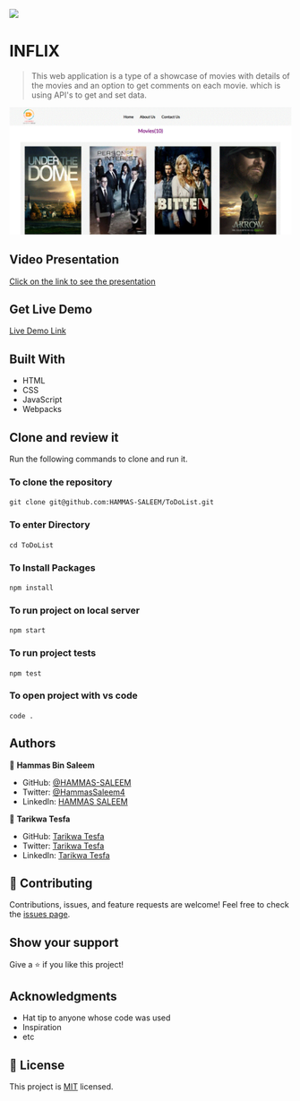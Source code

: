 ![](https://img.shields.io/badge/Microverse-blueviolet)

# INFLIX
> This web application is a type of a showcase of movies with details of the movies and an option to get comments on each movie. which is using API's to get and set data.

![App Screenshot](./src/assets/images/capstone.gif)

## Video Presentation

[Click on the link to see the presentation](https://www.loom.com/share/b423886962bd42afb9f12c3e6f2986ea)

## Get Live Demo

[Live Demo Link](https://hammas-saleem.github.io/ToDoList/)

## Built With

- HTML
- CSS
- JavaScript
- Webpacks

## Clone and review it

Run the following commands to clone and run it.

### To clone the repository

  `git clone git@github.com:HAMMAS-SALEEM/ToDoList.git`

### To enter Directory

`cd ToDoList`

### To Install Packages

`npm install`

### To run project on local server

`npm start`

### To run project tests

`npm test`

### To open project with vs code 

`code .`

## Authors

👤 **Hammas Bin Saleem**

- GitHub: [@HAMMAS-SALEEM](https://github.com/HAMMAS-SALEEM)
- Twitter: [@HammasSaleem4](https://twitter.com/HammasSaleem4)
- LinkedIn: [HAMMAS SALEEM](https://www.linkedin.com/in/hammas-saleem-407)

👤 **Tarikwa Tesfa**

- GitHub: [Tarikwa Tesfa](https://github.com/tariktesfa)
- Twitter: [Tarikwa Tesfa](https://twitter.com/tarik_tesfa)
- LinkedIn: [Tarikwa Tesfa](https://www.linkedin.com/in/tarikwa-tesfa-232a64167/)

## 🤝 Contributing
Contributions, issues, and feature requests are welcome!
Feel free to check the [issues page](../../issues/).

## Show your support
Give a ⭐️ if you like this project!

## Acknowledgments
- Hat tip to anyone whose code was used
- Inspiration
- etc

## 📝 License
This project is [MIT](./MIT.md) licensed.
